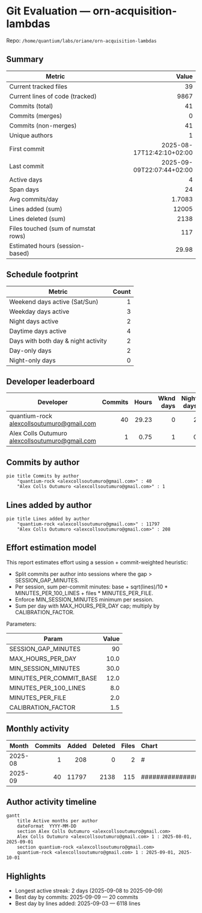 # Git Evaluation — orn-acquisition-lambdas

Repo: `/home/quantium/labs/oriane/orn-acquisition-lambdas`

## Summary

| Metric | Value |
|---|---:|
| Current tracked files | 39 |
| Current lines of code (tracked) | 9867 |
| Commits (total) | 41 |
| Commits (merges) | 0 |
| Commits (non-merges) | 41 |
| Unique authors | 1 |
| First commit | 2025-08-17T12:42:10+02:00 |
| Last commit | 2025-09-09T22:07:44+02:00 |
| Active days | 4 |
| Span days | 24 |
| Avg commits/day | 1.7083 |
| Lines added (sum) | 12005 |
| Lines deleted (sum) | 2138 |
| Files touched (sum of numstat rows) | 117 |
| Estimated hours (session-based) | 29.98 |

## Schedule footprint

| Metric | Count |
|---|---:|
| Weekend days active (Sat/Sun) | 1 |
| Weekday days active | 3 |
| Night days active | 2 |
| Daytime days active | 4 |
| Days with both day & night activity | 2 |
| Day-only days | 2 |
| Night-only days | 0 |

## Developer leaderboard

| Developer | Commits | Hours | Wknd days | Night days | Day days | Both | Added | Deleted | Files | Active days | First | Last | Avg size | Median size | Stars |
|---|---:|---:|---:|---:|---:|---:|---:|---:|---:|---:|---|---|---:|---:|:--:
| quantium-rock <alexcollsoutumuro@gmail.com> | 40 | 29.23 | 0 | 2 | 3 | 2 | 11797 | 2138 | 115 | 3 | 2025-09-03T12:23:42+02:00 | 2025-09-09T22:07:44+02:00 | 348.38 | 134.5 | ★★★★★ |
| Alex Colls Outumuro <alexcollsoutumuro@gmail.com> | 1 | 0.75 | 1 | 0 | 1 | 0 | 208 | 0 | 2 | 1 | 2025-08-17T12:42:10+02:00 | 2025-08-17T12:42:10+02:00 | 208.0 | 208.0 | ☆☆☆☆☆ |

## Commits by author

```mermaid
pie title Commits by author
    "quantium-rock <alexcollsoutumuro@gmail.com>" : 40
    "Alex Colls Outumuro <alexcollsoutumuro@gmail.com>" : 1
```

## Lines added by author

```mermaid
pie title Lines added by author
    "quantium-rock <alexcollsoutumuro@gmail.com>" : 11797
    "Alex Colls Outumuro <alexcollsoutumuro@gmail.com>" : 208
```

## Effort estimation model

This report estimates effort using a session + commit-weighted heuristic:
- Split commits per author into sessions where the gap > SESSION_GAP_MINUTES.
- Per session, sum per-commit minutes: base + sqrt(lines)/10 * MINUTES_PER_100_LINES + files * MINUTES_PER_FILE.
- Enforce MIN_SESSION_MINUTES minimum per session.
- Sum per day with MAX_HOURS_PER_DAY cap; multiply by CALIBRATION_FACTOR.

Parameters:

| Param | Value |
|---|---:|
| SESSION_GAP_MINUTES | 90 |
| MAX_HOURS_PER_DAY | 10.0 |
| MIN_SESSION_MINUTES | 30.0 |
| MINUTES_PER_COMMIT_BASE | 12.0 |
| MINUTES_PER_100_LINES | 8.0 |
| MINUTES_PER_FILE | 2.0 |
| CALIBRATION_FACTOR | 1.5 |

## Monthly activity

| Month | Commits | Added | Deleted | Files | Chart |
|---|---:|---:|---:|---:|:---|
| 2025-08 | 1 | 208 | 0 | 2 | # |
| 2025-09 | 40 | 11797 | 2138 | 115 | ######################################## |

## Author activity timeline

```mermaid
gantt
    title Active months per author
    dateFormat  YYYY-MM-DD
    section Alex Colls Outumuro <alexcollsoutumuro@gmail.com>
    Alex Colls Outumuro <alexcollsoutumuro@gmail.com> 1 : 2025-08-01, 2025-09-01
    section quantium-rock <alexcollsoutumuro@gmail.com>
    quantium-rock <alexcollsoutumuro@gmail.com> 1 : 2025-09-01, 2025-10-01
```

## Highlights

- Longest active streak: 2 days (2025-09-08 to 2025-09-09)
- Best day by commits: 2025-09-09 — 20 commits
- Best day by lines added: 2025-09-03 — 6118 lines

